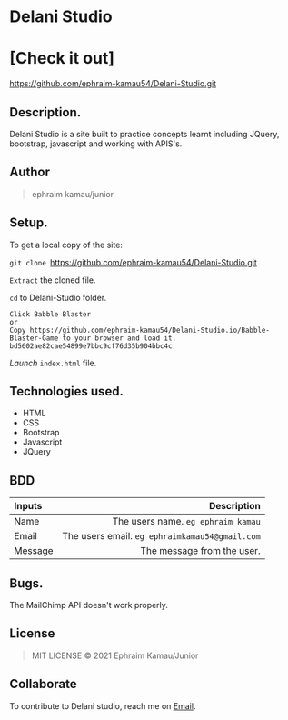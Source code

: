 # Delani Studio

# [Check it out]
https://github.com/ephraim-kamau54/Delani-Studio.git
## Description.
Delani Studio is a site built to practice concepts learnt including JQuery, bootstrap, javascript and working with APIS's.

## Author
>ephraim kamau/junior



## Setup.
To get a local copy of the site:

`git clone `https://github.com/ephraim-kamau54/Delani-Studio.git

`Extract` the cloned file.


`cd` to Delani-Studio folder.

    Click Babble Blaster
    or
    Copy https://github.com/ephraim-kamau54/Delani-Studio.io/Babble-Blaster-Game to your browser and load it.
    bd5602ae82cae54899e7bbc9cf76d35b904bbc4c

*Launch* `index.html` file.

## Technologies used.
* HTML
* CSS
* Bootstrap
* Javascript
* JQuery

## BDD
| Inputs |  Description |
| :---         |          ---: |
| Name   | The users name. `eg ephraim kamau`|
| Email     | The users email. ``eg ephraimkamau54@gmail.com``   |
| Message    | The message from the user.   |

## Bugs.
The MailChimp API doesn't work properly.

## License
>MIT LICENSE &copy; 2021 Ephraim Kamau/Junior

## Collaborate
To contribute to Delani studio, reach me on [Email](ephraimkamau54@gmail.com).
